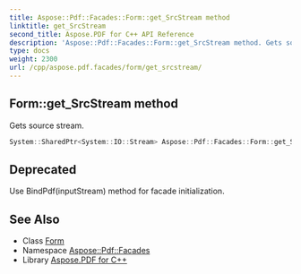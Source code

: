 ```yaml
---
title: Aspose::Pdf::Facades::Form::get_SrcStream method
linktitle: get_SrcStream
second_title: Aspose.PDF for C++ API Reference
description: 'Aspose::Pdf::Facades::Form::get_SrcStream method. Gets source stream in C++.'
type: docs
weight: 2300
url: /cpp/aspose.pdf.facades/form/get_srcstream/
---
```

## Form::get_SrcStream method


Gets source stream.

```cpp
System::SharedPtr<System::IO::Stream> Aspose::Pdf::Facades::Form::get_SrcStream() const
```


## Deprecated
Use BindPdf(inputStream) method for facade initialization. 

## See Also

* Class [Form](../)
* Namespace [Aspose::Pdf::Facades](../../)
* Library [Aspose.PDF for C++](../../../)
